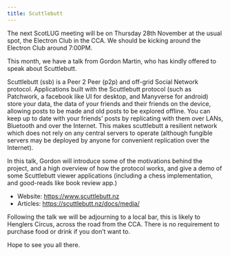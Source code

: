 ```yaml
---
title: Scuttlebutt
---
```


The next ScotLUG meeting will be on Thursday 28th November at the usual spot, the Electron Club in the CCA. We should be kicking around the Electron Club around 7:00PM.

This month, we have a talk from Gordon Martin, who has kindly offered to speak about Scuttlebutt.

Scuttlebutt (ssb) is a Peer 2 Peer (p2p) and off-grid Social Network protocol. Applications built with the Scuttlebutt protocol (such as Patchwork, a facebook like UI for desktop, and Manyverse for android) store your data, the data of your friends and their friends on the device, allowing posts to be made and old posts to be explored offline. You can keep up to date with your friends' posts by replicating with them over LANs, Bluetooth and over the Internet. This makes scuttlebutt a resilient network which does not rely on any central servers to operate (although fungible servers may be deployed by anyone for convenient replication over the Internet).

In this talk, Gordon will introduce some of the motivations behind the project, and a high overview of how the protocol works, and give a demo of some Scuttlebutt viewer applications (including a chess implementation, and good-reads like book review app.)

  * Website: <a href="https://www.scuttlebutt.nz" target="_blank">https://www.scuttlebutt.nz</a>
  * Articles: <a href="https://scuttlebutt.nz/docs/media/" target="_blank">https://scuttlebutt.nz/docs/media/</a>

Following the talk we will be adjourning to a local bar, this is likely to Henglers Circus, across the road from the CCA. There is no requirement to purchase food or drink if you don’t want to.

Hope to see you all there.
